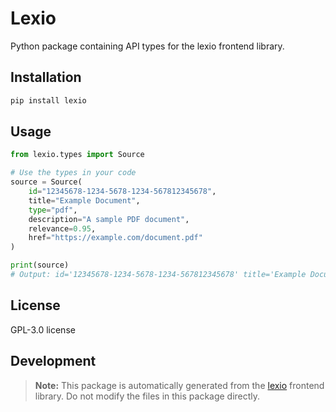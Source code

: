 # Lexio

Python package containing API types for the lexio frontend library.

## Installation

```bash
pip install lexio
```

## Usage

```python
from lexio.types import Source

# Use the types in your code
source = Source(
    id="12345678-1234-5678-1234-567812345678",
    title="Example Document",
    type="pdf",
    description="A sample PDF document",
    relevance=0.95,
    href="https://example.com/document.pdf"
)

print(source)
# Output: id='12345678-1234-5678-1234-567812345678' title='Example Document' type='pdf' description='A sample PDF document' relevance=0.95 href='https://example.com/document.pdf' data=None metadata=None highlights=None
```

## License

GPL-3.0 license

## Development

> **Note:** This package is automatically generated from the [lexio](https://github.com/Renumics/lexio) frontend library. Do not modify the files in this package directly.

